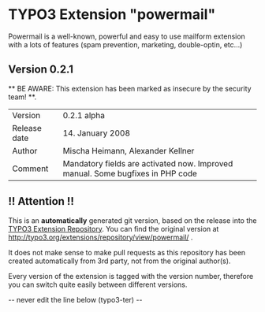 # TYPO3 Extension "powermail"
Powermail is a well-known, powerful and easy to use mailform extension with a lots of features (spam prevention, marketing, double-optin, etc...)

## Version 0.2.1
** BE AWARE: This extension has been marked as insecure by the security team! **.



<table>
	<tr><td>Version</td><td>0.2.1 alpha</td></tr>
	<tr><td>Release date</td><td>14. January 2008</td></tr>
	<tr><td>Author</td><td>Mischa Heimann, Alexander Kellner</td></tr>
	<tr><td>Comment</td><td>Mandatory fields are activated now. Improved manual. Some bugfixes in PHP code</td></tr>
</table>

## !! Attention !!
This is an **automatically** generated git version, based on the release into the [TYPO3 Extension Repository](http://www.typo3.org/extensions/).
You can find the original version at http://typo3.org/extensions/repository/view/powermail/ .

It does not make sense to make pull requests as this repository has been created automatically from 3rd party, not from the original author(s).

Every version of the extension is tagged with the version number, therefore you can switch quite easily between different versions.


-- never edit the line below (typo3-ter) --